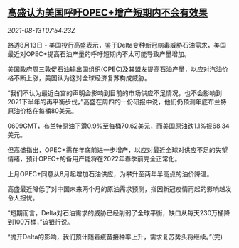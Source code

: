 <!--1628841662000-->
[高盛认为美国呼吁OPEC+增产短期内不会有效果](https://cn.reuters.com/article/goldman-sachs-opec-plus-idCNKBS2FE0QF)
------

<div><i>2021-08-13T07:54:23Z</i></div><p>路透8月13日 - 美国投行高盛表示，鉴于Delta变种新冠病毒威胁石油需求，美国最近对OPEC+提高石油产量的呼吁短期内不太可能导致产量增加。</p><p>美国政府周三敦促石油输出国组织(OPEC)及其盟友提高石油产量，以应对汽油价格不断上涨，美国认为这对全球经济复苏构成威胁。</p><p>“我们不认为最近白宫的声明会影响到目前的市场供应不足情况，也不会影响到2021下半年的再平衡步伐，”高盛在周四的一份研报中说，他们仍预测年底布兰特原油价格在每桶80美元。</p><p>0609GMT，布兰特原油下滑0.9%至每桶70.62美元，而美国原油跌1.1%报68.34美元。</p><p>但高盛指出，OPEC+需在年底前进一步增产，以应对最近全球对供应不足的失望情绪，预计OPEC+的备用产能将在2022年春季前完全正常化。</p><p>上月OPEC+同意从8月起增加石油供应，为攀升至两年半高点的油价降温。</p><p>高盛最近降低了对中国未来两个月的原油需求预测，指因新冠疫情再起的影响越发令人担忧。</p><p>“短期而言，Delta对石油需求的威胁已经削弱了全球平衡，缺口从每天230万桶降到100万桶，”该银行说。</p><p>“抛开Delta的影响，我们预计随着疫苗接种率上升，需求复苏势头将继续。”(完)</p>
